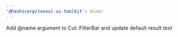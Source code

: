 ```yaml
---
'@hashicorp/consul-ui-toolkit': minor
---
```


Add @name argument to Cut::FilterBar and update default result text
